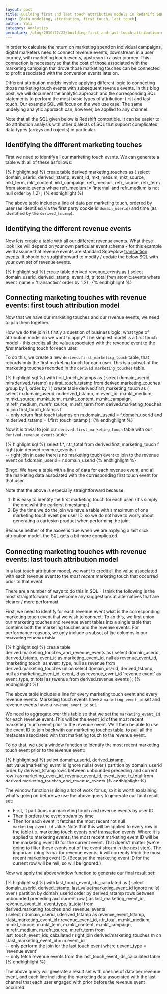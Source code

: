 ```yaml
---
layout: post
title: Building first and last touch attribution models in Redshift SQL
tags: [data modeling, attribution, first touch, last touch]
author: Yali
category: Analytics
permalink: /blog/2016/02/22/building-first-and-last-touch-attribution-models-in-redshift-sql
---
```


In order to calculate the return on marketing spend on individual campaigns, digital marketers need to connect revenue events, downstream in a user journey, with marketing touch events, upstream in a user journey. This connection is necessary so that the cost of those associated with the marketing campaign that drove those marketing touches can be connected to profit associated with the conversion events later on.

Different attribution models involve applying different logic to connecting those marketing touch events with subsequent revenue events. In this blog post, we will document the analytic approach and the corresponding SQL statements to perform the most basic types of attribution: first and last touch. Our example SQL will focus on the web use case. The same undelying analytic approach can, however, be applied to any channel.

Note that all the SQL given below is Redshift compatible. It can be easier to do attribution analysis with other dialects of SQL that support complicated data types (arrays and objects) in particular.

## Identifying the different marketing touches

First we need to identify all our marketing touch events. We can generate a table with all of these as follows:

{% highlight sql %}
create table derived.marketing_touches as (
  select
    domain_userid,
    derived_tstamp,
    event_id, 
    mkt_medium,
    mkt_source,
    mkt_term,
    mkt_content,
    mkt_campaign,
    refr_medium,
    refr_source,
    refr_term
  from atomic.events
  where refr_medium != 'internal'
    and refr_medium is not null
  order by 1,2)
;
{% endhighlight %}


The above table includes a line of data per marketing touch, ordered by user (as identified via the first party cookie id `domain_userid`) and time (as identified by the `derived_tstamp`).

<!--more-->

## Identifying the different revenue events

Now lets create a table with all our different revenue events. What these look like will depend on your own particular event schema - for this example we'll assume that revenue events are standard Snowplow [transaction events][snowplow-transaction-events]. It should be straightforward to modify / update the below SQL with your own set of revenue events.

{% highlight sql %}
create table derived.revenue_events as (
  select
    domain_userid,
    derived_tstamp,
    event_id,
    tr_total
  from atomic.events
  where event_name = 'transaction'
  order by 1,2)
;
{% endhighlight %}

## Connecting marketing touches with revenue events: first touch attribution model

Now that we have our marketing touches and our revenue events, we need to join them together.

How we do the join is firstly a question of business logic: what type of attribution model do we want to apply? The simplest model is a first touch model - this credits all the value associated with the revenue event to the *first* marketing touch for each user.

To do this, we create a new `derived.first_marketing_touch` table, that records only the first marketing touch for each user. This is a subset of the marketing touches recorded in the `derived.marketing_touches` table.

{% highlight sql %}
with first_touch_tstamps as (
  select
    domain_userid,
    min(derived_tstamp) as first_touch_tstamp
  from derived.marketing_touches
  group by 1,
  order by 1
)
create table derived.first_marketing_touch as (
  select
    m.domain_userid,
    m.derived_tstamp,
    m.event_id, 
    m.mkt_medium,
    m.mkt_source,
    m.mkt_term,
    m.mkt_content,
    m.mkt_campaign,
    m.refr_medium,
    m.refr_source,
    m.refr_term
  from derived.marketing_touches m
  join first_touch_tstamps f            
    -- only return first touch tstamps
  on m.domain_userid = f.domain_userid
  and m.derived_tstamp = f.first_touch_tstamp
);
{% endhighlight %} 

Now it is trivial to join our `derived.first_marketing_touch` table with our `derived.revenue_events` table:

{% highlight sql %}
select
  f.*,
  r.tr_total
from derived.first_marketing_touch f
right join derived.revenue_events r    
  -- right join in case there is no marketing touch event to join to the revenue event
on f.domain_userid = r.domain_userid 
{% endhighlight %}

Bingo! We have a table with a line of data for each revenue event, and all the marketing data associated with the corresponding first touch event for that user.

Note that the above is especially straightforward because:

1. It is easy to identify the first marketing touch for each user. (It's simply the one wiht the earlierst timestamp.)
2. By the time we do the join we have a table with a maximum of one marketing touch event per user ID, so we do not have to worry about generating a cartesian product when performing the join.

Because neither of the above is true when we are applying a last click attribution model, the SQL gets a bit more complicated.

## Connecting marketing touches with revenue events: last touch attribution model

In a last touch attribution model, we want to credit all the value associated with each revenue event to the *most recent* marketing touch that occurred prior to that event.

There are a number of ways to do this in SQL - I think the following is the most straightforward, but welcome any suggestions at alternatives that are clearer / more performant.

First, we need to identify for each revenue event what is the corresponding marketing touch event that we wish to connect. To do this, we first union our marketing touches and revenue event tables into a single table that contains both the marketing touches and the revenue events. For performance reasons, we only include a subset of the columns in our marketing touches table.

{% highlight sql %}
create table derived.marketing_touches_and_revenue_events as (
  select
    domain_userid,
    derived_tstamp,
    event_id as marketing_event_id,
    null as revenue_event_id,
    'marketing touch' as event_type,
    null as revenue
  from derived.marketing_touches
  union
  select
    domain_userid,
    derived_tstamp,
    null as marketing_event_id,
    event_id as revenue_event_id
    'revenue event' as event_type,
    tr_total as revenue
  from derived.revenue_events
);
{% endhighlight %}

The above table includes a line for every marketing touch event and every revenue events. Marketing touch events have a `marketing_event_id` set and revenue events have a `revenue_event_id` set. 

We need to aggregate over this table so that we set the `marketing_event_id` for each revenue event. This will be the event_id of the most recent marketing touch event prior to the revenue event. We'll then be able to use the event ID to join back with our marketing touches table, to pull all the metadata associated with that marketing touch to the revenue event.

To do that, we use a window function to identify the most recent marketing touch event prior to the revenue event:

{% highlight sql %}
select
  domain_userid,
  derived_tstamp,
  last_value(marketing_event_id ignore nulls) over (
    partition by domain_userid
    order by derived_tstamp
    rows between unbounded preceding and current row
  ) as marketing_event_id,
  revenue_event_id,
  event_type,
  tr_total
from derived.marketing_touches_and_revenue_events
{% endhighlight %}

The window function is doing a lot of work for us, so it is worth explaining what's going on before we use the above query to generate our final result set:

* First, it partitions our marketing touch and revenue events by user ID
* Then it orders the event stream by time
* Then for each event, it fetches the most recent not null `marketing_event_id` value. Note that this will be applied to every row in the table i.e. marketing touch events *and* transaction events. Where it is applied to marketing events, the most recent marketing event ID will be the marketing event ID for the current event. That doens't matter (we're going to filter these events out of the event stream in the next step). The important thing is that for revenue events, it will correctly fetch the most recent marketing event ID. (Because the marketing event ID for the current row will be null, so will be ignored.)

Now we apply the above window function to generate our final result set:

{% highlight sql %}
with last_touch_event_ids_calculated as (
  select
    domain_userid,
    derived_tstamp,
    last_value(marketing_event_id ignore nulls) over (
      partition by domain_userid
      order by derived_tstamp
      rows between unbounded preceding and current row
    ) as last_marketing_event_id,
    revenue_event_id,
    event_type,
    tr_total
  from derived.marketing_touches_and_revenue_events  
)
select
  r.domain_userid,
  r.derived_tstamp as revenue_event_tstamp,
  r.last_marketing_event_id
  r.revenue_event_id,
  r.tr_total,
  m.mkt_medium,
  m.mkt_source,
  m.mkt_term,
  m.mkt_content,
  m.mkt_campaign,
  m.refr_medium,
  m.refr_source,
  m.refr_term
from last_touch_event_ids_calculated r
right join derived.marketing_touches m
on r.last_marketing_event_id = m.event_id  
  -- only perform the join for the last touch event
where r.event_type = 'revenue event'    
  -- only fetch revenue events from the last_touch_event_ids_calculated table
{% endhighlight %}

The above query will generate a result set with one line of data per revenue event, and each line including the marketing data associated with the last channel that each user engaged with prior before the revenue event occurred.

[snowplow-transaction-events]: https://github.com/snowplow/snowplow/wiki/canonical-event-model#233-ecommerce-transactions